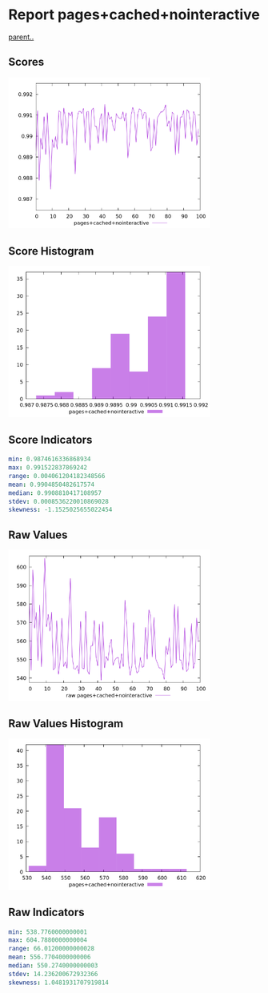 # Report pages+cached+nointeractive

[parent..](./..)  


## Scores

![score](./score.png)  

## Score Histogram

![hist](./hist.png)  

## Score Indicators

```yaml
min: 0.9874616336868934
max: 0.991522837869242
range: 0.004061204182348566
mean: 0.9904850482617574
median: 0.9908810417108957
stdev: 0.0008536220010869028
skewness: -1.1525025655022454

```

## Raw Values

![raw](./raw.png)  

## Raw Values Histogram

![raw hist](./raw_hist.png)  

## Raw Indicators

```yaml
min: 538.7760000000001
max: 604.7880000000004
range: 66.01200000000028
mean: 556.7704000000006
median: 550.2740000000003
stdev: 14.236200672932366
skewness: 1.0481931707919814

```

<style>
  img {
    max-width: 80%;
  }
</style>
      
